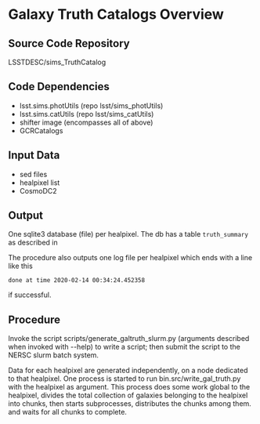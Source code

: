 # Galaxy Truth Catalogs Overview

## Source Code Repository
LSSTDESC/sims_TruthCatalog

## Code Dependencies
* lsst.sims.photUtils (repo lsst/sims_photUtils)
* lsst.sims.catUtils   (repo lsst/sims_catUtils)
* shifter image (encompasses all of above)
* GCRCatalogs

## Input Data
* sed files
* healpixel list
* CosmoDC2

## Output
One sqlite3 database (file) per healpixel.  The db has a table `truth_summary`
as described in <ref>

The procedure also outputs one log file per healpixel which ends with
a line like this
```
done at time 2020-02-14 00:34:24.452358
```
if successful.

## Procedure
Invoke the script scripts/generate_galtruth_slurm.py (arguments described
when invoked with --help) to write a script; then submit the script to the
NERSC slurm batch system.

Data for each healpixel are generated independently, on a node dedicated to
that healpixel.  One process is started to run bin.src/write_gal_truth.py
with the healpixel as argument. This process does some work global to the
healpixel,  divides the total collection of galaxies belonging to the
healpixel into chunks, then starts subprocesses, distributes the chunks
among them. and waits for all chunks to complete.






